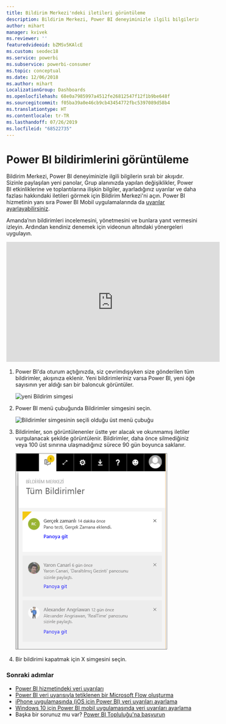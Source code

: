 ```yaml
---
title: Bildirim Merkezi'ndeki iletileri görüntüleme
description: Bildirim Merkezi, Power BI deneyiminizle ilgili bilgilerin sıralı bir akışıdır.
author: mihart
manager: kvivek
ms.reviewer: ''
featuredvideoid: bZMSv5KAlcE
ms.custom: seodec18
ms.service: powerbi
ms.subservice: powerbi-consumer
ms.topic: conceptual
ms.date: 12/06/2018
ms.author: mihart
LocalizationGroup: Dashboards
ms.openlocfilehash: 68e0a7985997a4512fe26812547f12f1b9be648f
ms.sourcegitcommit: f05ba39a0e46cb9cb43454772fbc5397089d58b4
ms.translationtype: HT
ms.contentlocale: tr-TR
ms.lasthandoff: 07/26/2019
ms.locfileid: "68522735"
---
```

# <a name="view-power-bi-notifications"></a>Power BI bildirimlerini görüntüleme
Bildirim Merkezi, Power BI deneyiminizle ilgili bilgilerin sıralı bir akışıdır. Sizinle paylaşılan yeni panolar, Grup alanınızda yapılan değişiklikler, Power BI etkinliklerine ve toplantılarına ilişkin bilgiler, ayarladığınız uyarılar ve daha fazlası hakkındaki iletileri görmek için Bildirim Merkezi'ni açın. Power BI hizmetinin yanı sıra Power BI Mobil uygulamalarında da [uyarılar ayarlayabilirsiniz](../service-set-data-alerts.md).

Amanda’nın bildirimleri incelemesini, yönetmesini ve bunlara yanıt vermesini izleyin. Ardından kendiniz denemek için videonun altındaki yönergeleri uygulayın.

<iframe width="560" height="315" src="https://www.youtube.com/embed/bZMSv5KAlcE" frameborder="0" allowfullscreen></iframe>


1. Power BI'da oturum açtığınızda, siz çevrimdışıyken size gönderilen tüm bildirimler, akışınıza eklenir. Yeni bildirimleriniz varsa Power BI, yeni öğe sayısının yer aldığı sarı bir baloncuk görüntüler.
   
   ![yeni Bildirim simgesi](./media/end-user-notification-center/power-bi-new-notification.png)
2. Power BI menü çubuğunda Bildirimler simgesini seçin.
   
   ![Bildirimler simgesinin seçili olduğu üst menü çubuğu](./media/end-user-notification-center/power-bi-notifications-icon.png)
3. Bildirimler, son görüntülenenler üstte yer alacak ve okunmamış iletiler vurgulanacak şekilde görüntülenir. Bildirimler, daha önce silmediğiniz veya 100 üst sınırına ulaşmadığınız sürece 90 gün boyunca saklanır.
   
   ![Bildirim Merkezi](./media/end-user-notification-center/power-bi-notifications.png)
4. Bir bildirimi kapatmak için X simgesini seçin.

### <a name="next-steps"></a>Sonraki adımlar
* [Power BI hizmetindeki veri uyarıları](../service-set-data-alerts.md)
* [Power BI veri uyarısıyla tetiklenen bir Microsoft Flow oluşturma](../service-flow-integration.md)
* [iPhone uygulamasında (iOS için Power BI) veri uyarıları ayarlama](mobile/mobile-set-data-alerts-in-the-mobile-apps.md)
* [Windows 10 için Power BI mobil uygulamasında veri uyarıları ayarlama](mobile/mobile-set-data-alerts-in-the-mobile-apps.md)
* Başka bir sorunuz mu var? [Power BI Topluluğu'na başvurun](http://community.powerbi.com/)

